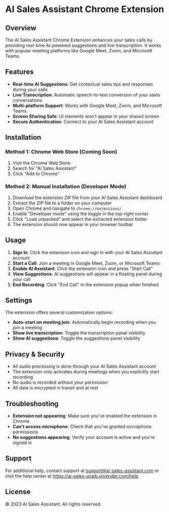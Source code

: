 # AI Sales Assistant Chrome Extension

## Overview

The AI Sales Assistant Chrome Extension enhances your sales calls by providing real-time AI-powered suggestions and live transcription. It works with popular meeting platforms like Google Meet, Zoom, and Microsoft Teams.

## Features

- **Real-time AI Suggestions**: Get contextual sales tips and responses during your calls
- **Live Transcription**: Automatic speech-to-text conversion of your sales conversations
- **Multi-platform Support**: Works with Google Meet, Zoom, and Microsoft Teams
- **Screen Sharing Safe**: UI elements won't appear in your shared screen
- **Secure Authentication**: Connect to your AI Sales Assistant account

## Installation

### Method 1: Chrome Web Store (Coming Soon)

1. Visit the Chrome Web Store
2. Search for "AI Sales Assistant"
3. Click "Add to Chrome"

### Method 2: Manual Installation (Developer Mode)

1. Download the extension ZIP file from your AI Sales Assistant dashboard
2. Extract the ZIP file to a folder on your computer
3. Open Chrome and navigate to `chrome://extensions/`
4. Enable "Developer mode" using the toggle in the top-right corner
5. Click "Load unpacked" and select the extracted extension folder
6. The extension should now appear in your browser toolbar

## Usage

1. **Sign In**: Click the extension icon and sign in with your AI Sales Assistant account
2. **Start a Call**: Join a meeting in Google Meet, Zoom, or Microsoft Teams
3. **Enable AI Assistant**: Click the extension icon and press "Start Call"
4. **View Suggestions**: AI suggestions will appear in a floating panel during your call
5. **End Recording**: Click "End Call" in the extension popup when finished

## Settings

The extension offers several customization options:

- **Auto-start on meeting join**: Automatically begin recording when you join a meeting
- **Show live transcription**: Toggle the transcription panel visibility
- **Show AI suggestions**: Toggle the suggestions panel visibility

## Privacy & Security

- All audio processing is done through your AI Sales Assistant account
- The extension only activates during meetings when you explicitly start recording
- No audio is recorded without your permission
- All data is encrypted in transit and at rest

## Troubleshooting

- **Extension not appearing**: Make sure you've enabled the extension in Chrome
- **Can't access microphone**: Check that you've granted microphone permissions
- **No suggestions appearing**: Verify your account is active and you're signed in

## Support

For additional help, contact support at support@ai-sales-assistant.com or visit the help center at https://ai-sales-unaib.onrender.com/help

## License

© 2023 AI Sales Assistant. All rights reserved.